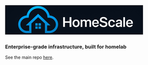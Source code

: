 # ![HomeScale](https://raw.githubusercontent.com/HomeScaleCloud/.github/refs/heads/main/homescale-banner.png)

### Enterprise-grade infrastructure, built for homelab
See the main repo [here](https://github.com/HomeScaleCloud/homescale).
